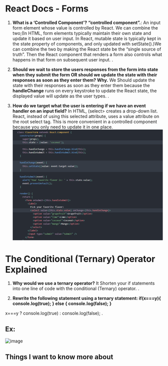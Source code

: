 # React Docs - Forms
1. **What is a ‘Controlled Component’?**
**“controlled component”.**: An input form element whose value is controlled by React. We can combine the two;(In HTML, form elements typically maintain their own state and update it based on user input. In React, mutable state is typically kept in the state property of components, and only updated with setState().)We can combine the two by making the React state be the “single source of truth”. Then the React component that renders a form also controls what happens in that form on subsequent user input.
.

2. **Should we wait to store the users responses from the form into state when they submit the form OR should we update the state with their responses as soon as they enter them? Why.**
We Should update the state with their responses as soon as they enter them because the **handleChange** runs on every keystroke to update the React state, the displayed value will update as the user types.
.

3. **How do we target what the user is entering if we have an event handler on an input field?**
In HTML, (select> creates a drop-down list. React, instead of using this selected attribute, uses a value attribute on the root select tag. This is more convenient in a controlled component because you only need to update it in one place.
![image](images/form.png)

# The Conditional (Ternary) Operator Explained
1. **Why would we use a ternary operator?**
It Shorten your if statements into one line of code with the conditional (Ternary) operator.
.

2. **Rewrite the following statement using a ternary statement:
  if(x===y){
 console.log(true);
  } else {
 console.log(false);
  }**

  x===y ? console.log(true) : console.log(false);
  .
  ## Ex:

  ![image](https://scotch-res.cloudinary.com/image/upload/w_auto,q_auto:good,f_auto/v1562952581/jqctyinrganjts991d3w.jpg)


  ## Things I want to know more about
